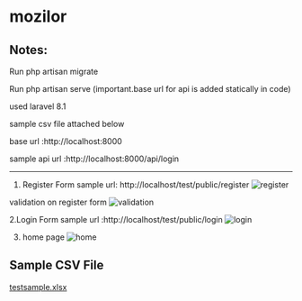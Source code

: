 # mozilor

Notes:
----------------------------------------------------------------------------------------------------

Run php artisan migrate


Run php artisan serve (important.base url for api is added statically in code)

used laravel 8.1

sample csv file attached below

base url :http://localhost:8000

sample api url :http://localhost:8000/api/login

-----------------------------------------------------------------------------------------------------
1. Register Form
 sample url: http://localhost/test/public/register
![register](https://github.com/snehams2020/mozilor/assets/100792178/d68d6658-54ea-4a07-9dac-5e4769e4660e)

validation on register form
![validation](https://github.com/snehams2020/mozilor/assets/100792178/2aa5369b-7468-43f0-82b9-ad135dd69018)


2.Login Form
sample url :http://localhost/test/public/login
![login](https://github.com/snehams2020/mozilor/assets/100792178/1e4cf94f-a1b9-4424-a89c-6aae7794ec96)


3. home page
![home](https://github.com/snehams2020/mozilor/assets/100792178/81539fe2-77f6-48f3-a052-0d50615239b5)


Sample CSV File
------------------------------------------------------


[testsample.xlsx](https://github.com/snehams2020/mozilor/files/13211776/testsample.xlsx)
